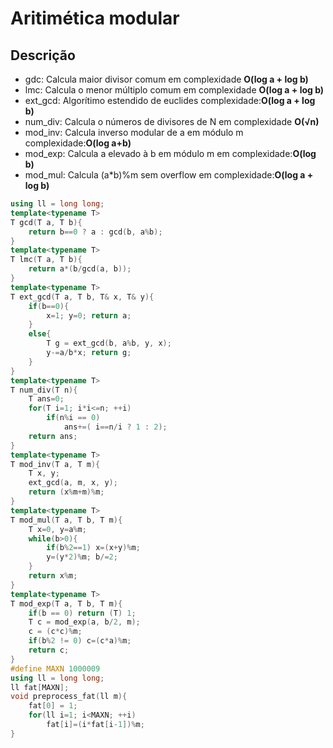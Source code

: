 # Aritimética modular

## Descrição 
- gdc: Calcula maior divisor comum em complexidade **O(log a + log b)**
- lmc: Calcula o menor múltiplo comum em complexidade **O(log a + log b)**
- ext_gcd: Algorítimo estendido de euclides complexidade:**O(log a + log b)**
- num_div: Calcula o números de divisores de N em complexidade **O(√n)**
- mod_inv: Calcula inverso modular de a em módulo m complexidade:**O(log a+b)**
- mod_exp: Calcula a elevado à b em módulo m em complexidade:**O(log b)**
- mod_mul: Calcula (a*b)%m sem overflow em complexidade:**O(log a + log b)**
```c++
using ll = long long;
template<typename T>
T gcd(T a, T b){
    return b==0 ? a : gcd(b, a%b);
}
template<typename T>
T lmc(T a, T b){
    return a*(b/gcd(a, b));
}
template<typename T>
T ext_gcd(T a, T b, T& x, T& y){
    if(b==0){
        x=1; y=0; return a;
    }
    else{
        T g = ext_gcd(b, a%b, y, x);
        y-=a/b*x; return g;
    }
}
template<typename T>
T num_div(T n){
    T ans=0;
    for(T i=1; i*i<=n; ++i)
        if(n%i == 0)
            ans+=( i==n/i ? 1 : 2);
    return ans;
}
template<typename T>
T mod_inv(T a, T m){
    T x, y;
    ext_gcd(a, m, x, y);
    return (x%m+m)%m;
}
template<typename T>
T mod_mul(T a, T b, T m){
    T x=0, y=a%m;
    while(b>0){
        if(b%2==1) x=(x+y)%m;
        y=(y*2)%m; b/=2;
    }
    return x%m;
}
template<typename T>
T mod_exp(T a, T b, T m){
    if(b == 0) return (T) 1;
    T c = mod_exp(a, b/2, m);
    c = (c*c)%m;
    if(b%2 != 0) c=(c*a)%m;
    return c;
}
#define MAXN 1000009
using ll = long long;
ll fat[MAXN];
void preprocess_fat(ll m){
    fat[0] = 1;
    for(ll i=1; i<MAXN; ++i)
        fat[i]=(i*fat[i-1])%m;
}
```
<div style="page-break-after: always;"></div>
